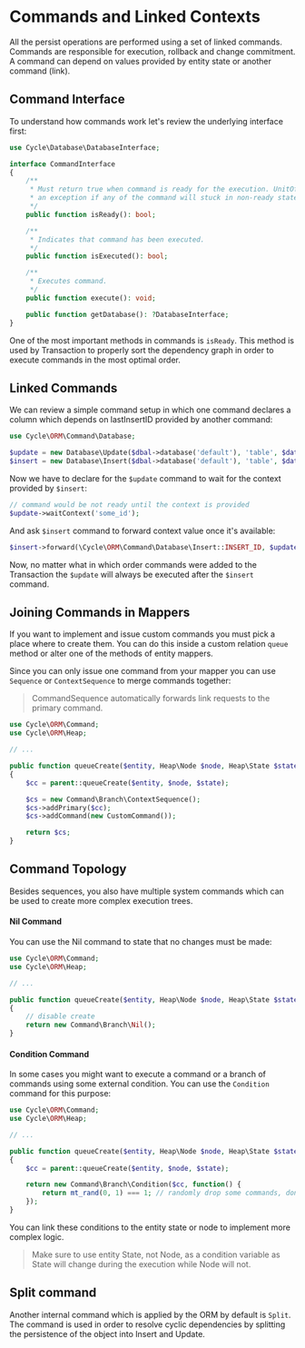 # Commands and Linked Contexts


All the persist operations are performed using a set of linked commands. Commands are responsible for execution,
rollback and change commitment. A command can depend on values provided by entity state or another command (link).

## Command Interface

[//]: # (TODO интерфейс изменился, необъодимо переделать)

To understand how commands work let's review the underlying interface first:

```php
use Cycle\Database\DatabaseInterface;

interface CommandInterface
{
    /**
     * Must return true when command is ready for the execution. UnitOfWork will throw
     * an exception if any of the command will stuck in non-ready state.
     */
    public function isReady(): bool;

    /**
     * Indicates that command has been executed.
     */
    public function isExecuted(): bool;

    /**
     * Executes command.
     */
    public function execute(): void;

    public function getDatabase(): ?DatabaseInterface;
}
```

One of the most important methods in commands is `isReady`. This method is used by Transaction to properly sort the
dependency graph in order to execute commands in the most optimal order.

## Linked Commands

We can review a simple command setup in which one command declares a column which depends on lastInsertID provided by
another command:

```php
use Cycle\ORM\Command\Database;

$update = new Database\Update($dbal->database('default'), 'table', $data, $where);
$insert = new Database\Insert($dbal->database('default'), 'table', $data);
```

Now we have to declare for the `$update` command to wait for the context provided by `$insert`:

```php
// command would be not ready until the context is provided
$update->waitContext('some_id');
```

And ask `$insert` command to forward context value once it's available:

```php
$insert->forward(\Cycle\ORM\Command\Database\Insert::INSERT_ID, $update, 'some_id');
```

Now, no matter what in which order commands were added to the Transaction the `$update` will always be executed after
the `$insert` command.

## Joining Commands in Mappers

If you want to implement and issue custom commands you must pick a place where to create them. You can do this inside a
custom relation `queue` method or alter one of the methods of entity mappers.

Since you can only issue one command from your mapper you can use `Sequence` or `ContextSequence` to merge commands
together:

> CommandSequence automatically forwards link requests to the primary command.

```php
use Cycle\ORM\Command;
use Cycle\ORM\Heap;

// ...

public function queueCreate($entity, Heap\Node $node, Heap\State $state): Command\ContextCarrierInterface
{
    $cc = parent::queueCreate($entity, $node, $state);

    $cs = new Command\Branch\ContextSequence();
    $cs->addPrimary($cc);
    $cs->addCommand(new CustomCommand());

    return $cs;
}
```

## Command Topology

Besides sequences, you also have multiple system commands which can be used to create more complex execution trees.

#### Nil Command

You can use the Nil command to state that no changes must be made:

```php
use Cycle\ORM\Command;
use Cycle\ORM\Heap;

// ...

public function queueCreate($entity, Heap\Node $node, Heap\State $state): Command\ContextCarrierInterface
{
    // disable create
    return new Command\Branch\Nil();
}
```

#### Condition Command

In some cases you might want to execute a command or a branch of commands using some external condition. You can use
the `Condition` command for this purpose:

```php
use Cycle\ORM\Command;
use Cycle\ORM\Heap;

// ...

public function queueCreate($entity, Heap\Node $node, Heap\State $state): Command\ContextCarrierInterface
{
    $cc = parent::queueCreate($entity, $node, $state);

    return new Command\Branch\Condition($cc, function() {
        return mt_rand(0, 1) === 1; // randomly drop some commands, don't do it.
    });
}
```

You can link these conditions to the entity state or node to implement more complex logic.

> Make sure to use entity State, not Node, as a condition variable as State will change during the execution while 
> Node will not.

## Split command

Another internal command which is applied by the ORM by default is `Split`. The command is used in order to resolve
cyclic dependencies by splitting the persistence of the object into Insert and Update.
